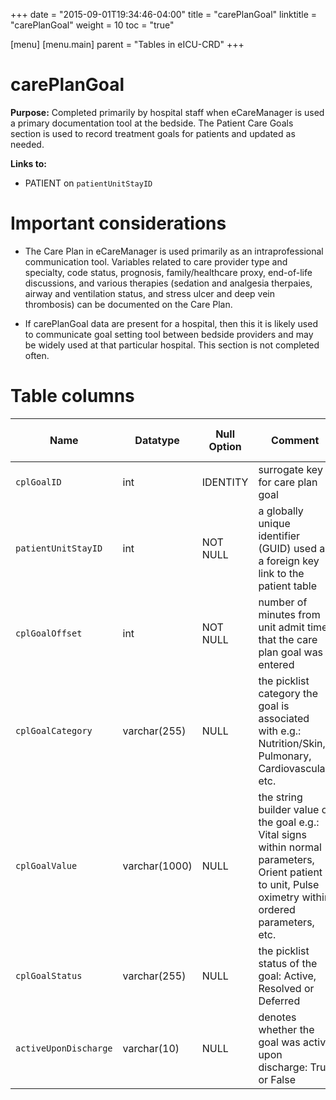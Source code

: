 +++
date = "2015-09-01T19:34:46-04:00"
title = "carePlanGoal"
linktitle = "carePlanGoal"
weight = 10
toc = "true"

[menu]
  [menu.main]
    parent = "Tables in eICU-CRD"
+++

# carePlanGoal

**Purpose:** Completed primarily by hospital staff when eCareManager is used a primary documentation tool at the bedside. The Patient Care Goals section is used to record treatment goals for patients and updated as needed.

**Links to:**

* PATIENT on `patientUnitStayID`

# Important considerations

* The Care Plan in eCareManager is used primarily as an intraprofessional communication tool. Variables related to care provider type and specialty, code status, prognosis, family/healthcare proxy, end-of-life discussions, and various therapies (sedation and analgesia therpaies, airway and ventilation status, and stress ulcer and deep vein thrombosis) can be documented on the Care Plan.

* If carePlanGoal data are present for a hospital, then this it is likely used to communicate goal setting tool between bedside providers and may be widely used at that particular hospital. This section is not completed often.

# Table columns

Name | Datatype | Null Option | Comment | Is Key | Stored Transformed Created
---- | ---- | ---- | ---- | ---- | ----
`cplGoalID` | int | IDENTITY | surrogate key for care plan goal | PK | C
`patientUnitStayID` | int | NOT NULL | a globally unique identifier (GUID) used as a foreign key link to the patient table | FK | C
`cplGoalOffset` | int | NOT NULL | number of minutes from unit admit time that the care plan goal was entered |  | C
`cplGoalCategory` | varchar(255) | NULL | the picklist category the goal is associated with e.g.: Nutrition/Skin, Pulmonary, Cardiovascular, etc. |  | S
`cplGoalValue` | varchar(1000) | NULL | the string builder value of the goal e.g.: Vital signs within normal parameters, Orient patient to unit, Pulse oximetry within ordered parameters, etc. |  | S
`cplGoalStatus` | varchar(255) | NULL | the picklist status of the goal: Active, Resolved or Deferred |  | S
`activeUponDischarge` | varchar(10) | NULL | denotes whether the goal was active upon discharge: True or False |  | S

<!-- # Detailed description

* To follow.
 -->
